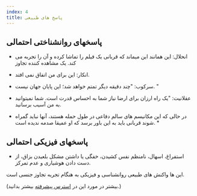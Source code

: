 ```yaml
---
index: 4
title: پاسخ های طبیعی
---
```

## پاسخهای روانشناختی احتمالی

* انحلال: این همانند این میماند که قربانی یک فیلم را تماشا کرده و آن را تجربه می کند.
یک مشاهده کننده تجاوز
* انکار: این برای من اتفاق نمی افتد.
* سرکوب: "چند دقیقه دیگر تمتم خواهد شد؛ این پایان جهان نیست. "
* عقلانیت: "یک راه ارزان برای ارضا نیاز شما به احساس قدرت است. 
شما نمیتوانید به من آسیب برسانید.

* در حالی که این مکانیسم های سالم دفاعی در طول حمله هستند، آنها نباید گمراه شوند
قربانی باید به این باور برسد که او عمیقا صدمه ندیده است. *

## پاسخهای فیزیکی احتمالی

* استفراغ، اسهال، نامنظم نفس کشیدن، خفگی یا داشتن مشکل بلعیدن بزاق، از دست دادن هوشیاری و عدم تمرکز.

این ها واکنش های طبیعی روانشناسی و فیزیکی به هنگام تجربه تجاوز جنسی است.


(بیشتر در مورد این در [استرس پیشرفته](umbrella://stress/stress/advanced) بیشتر بدانید.)